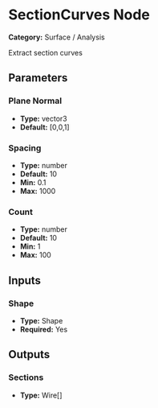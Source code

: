 
# SectionCurves Node

**Category:** Surface / Analysis

Extract section curves

## Parameters


### Plane Normal
- **Type:** vector3
- **Default:** [0,0,1]





### Spacing
- **Type:** number
- **Default:** 10
- **Min:** 0.1
- **Max:** 1000



### Count
- **Type:** number
- **Default:** 10
- **Min:** 1
- **Max:** 100



## Inputs


### Shape
- **Type:** Shape
- **Required:** Yes



## Outputs


### Sections
- **Type:** Wire[]




